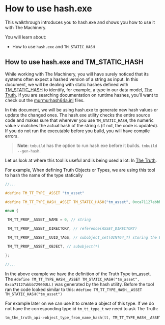 # How to use hash.exe

This walkthrough introduces you to hash.exe and shows you how to use it with The Machinery. 

You will learn about:

- How to use `hash.exe` and  `TM_STATIC_HASH`

## How to use hash.exe and TM_STATIC_HASH

While working with The Machinery, you will have surely noticed that its systems often expect a hashed version of a string as input. In this document, we will be dealing with static hashes defined with [TM_STATIC_HASH](https://ourmachinery.com//apidoc/foundation/api_types.h.html#tm_static_hash()) to identify, for example, a type in our data model, [The Truth](./the_truth.html). If you are searching documentation on runtime hashes, you’ll want to check out the [murmurhash64a.inl](https://ourmachinery.com//apidoc/foundation/murmurhash64a.inl.html#murmurhash64a.inl) files.

In this document, we will be using hash.exe to generate new hash values or update the changed ones. The hash.exe utility checks the entire source code and makes sure that wherever you use `TM_STATIC_HASH`, the numeric value v matches the actual hash of the string s (if not, the code is updated). If you do not run the executable before you build, you will have compile errors. 

>  **Note**: `tmbuild` has the option to run hash.exe before it builds. `tmbuild --gen-hash`.

Let us look at where this tool is useful and is being used a lot:  In [The Truth](./the_truth.html).

For example, When defining Truth Objects or Types, we are using this tool to hash the name of the type statically

```c
//...

#define TM_TT_TYPE__ASSET "tm_asset"

#define TM_TT_TYPE_HASH__ASSET TM_STATIC_HASH("tm_asset", 0xca71127abbb72960ULL)

enum {

 TM_TT_PROP__ASSET__NAME = 0, // string

 TM_TT_PROP__ASSET__DIRECTORY, // reference(ASSET_DIRECTORY)

 TM_TT_PROP__ASSET__UUID_TAGS, // subobject_set(UINT64_T) storing the UUID of the associated tag.

 TM_TT_PROP__ASSET__OBJECT, // subobject(*)

};

//...
```

In the above example we have the definition of the Truth Type tm_asset. The `#define TM_TT_TYPE_HASH__ASSET TM_STATIC_HASH("tm_asset", 0xca71127abbb72960ULL)` was generated by the hash utility. Before the tool ran the code looked similar to this: `#define TM_TT_TYPE_HASH__ASSET TM_STATIC_HASH("tm_asset")`

For example later on we can use it  to create a object of this type. If we do not have the corresponding type id `tm_tt_type_t` we need to ask The Truth: 

```c
tm_the_truth_api->object_type_from_name_hash(tt, TM_TT_TYPE_HASH__ASSET);
```

